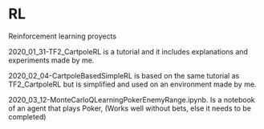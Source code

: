 # RL
Reinforcement learning proyects

2020_01_31-TF2_CartpoleRL is a tutorial and it includes explanations and experiments made by me.

2020_02_04-CartpoleBasedSimpleRL is based on the same tutorial as TF2_CartpoleRL but is simplified and used on an environment made by me.

2020_03_12-MonteCarloQLearningPokerEnemyRange.ipynb.  Is a notebook of an agent that plays Poker, (Works well without bets, else it needs to be completed)
